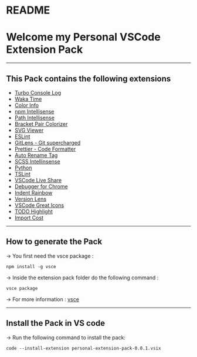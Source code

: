 # README


# Welcome my Personal VSCode Extension Pack

----
## This Pack contains the following extensions
*   [Turbo Console Log](https://marketplace.visualstudio.com/items?itemName=ChakrounAnas.turbo-console-log)
*   [Waka Time](https://marketplace.visualstudio.com/items?itemName=WakaTime.vscode-wakatime)
*   [Color Info](https://marketplace.visualstudio.com/items?itemName=bierner.color-info)
*   [npm Intellisense](https://marketplace.visualstudio.com/items?itemName=christian-kohler.npm-intellisense)
*   [Path Intellisense](https://marketplace.visualstudio.com/items?itemName=christian-kohler.path-intellisense)
*   [Bracket Pair Colorizer](https://marketplace.visualstudio.com/items?itemName=CoenraadS.bracket-pair-colorizer-2)
*   [SVG Viewer](https://marketplace.visualstudio.com/items?itemName=cssho.vscode-svgviewer)
*   [ESLint](https://marketplace.visualstudio.com/items?itemName=dbaeumer.vscode-eslint)
*   [GitLens - Git supercharged](https://marketplace.visualstudio.com/items?itemName=eamodio.gitlens)
*   [Prettier - Code Formatter](https://marketplace.visualstudio.com/items?itemName=esbenp.prettier-vscode)
*   [Auto Rename Tag](https://marketplace.visualstudio.com/items?itemName=formulahendry.auto-rename-tag)
*   [SCSS Intellinsense](https://marketplace.visualstudio.com/items?itemName=mrmlnc.vscode-scss)
*   [Python](https://marketplace.visualstudio.com/items?itemName=ms-python.python)
*   [TSLint](https://marketplace.visualstudio.com/items?itemName=ms-vscode.vscode-typescript-tslint-plugin)
*   [VSCode Live Share](https://marketplace.visualstudio.com/items?itemName=MS-vsliveshare.vsliveshare)
*   [Debugger for Chrome](https://marketplace.visualstudio.com/items?itemName=msjsdiag.debugger-for-chrome)
*   [Indent Rainbow](https://marketplace.visualstudio.com/items?itemName=oderwat.indent-rainbow)
*   [Version Lens](https://marketplace.visualstudio.com/items?itemName=pflannery.vscode-versionlens)
*   [VSCode Great Icons](https://marketplace.visualstudio.com/items?itemName=vscode-icons-team.vscode-icons)
*   [TODO Highlight](https://marketplace.visualstudio.com/items?itemName=wayou.vscode-todo-highlight)
*   [Import Cost](https://marketplace.visualstudio.com/items?itemName=wix.vscode-import-cost)

----
## How to generate the Pack
-> You first need the vsce package :

    npm install -g vsce

-> Inside the extension pack folder do the following command :

    vsce package

-> For more information : [vsce](https://code.visualstudio.com/docs/extensions/publish-extension)

----
## Install the Pack in VS code
-> Run the following command to install the pack:

    code --install-extension personal-extension-pack-0.0.1.vsix
